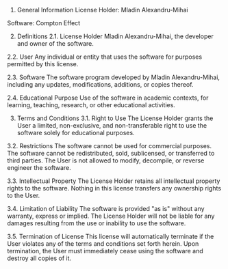 1. General Information
License Holder:
Mladin Alexandru-Mihai

Software:
Compton Effect

2. Definitions
2.1. License Holder
Mladin Alexandru-Mihai, the developer and owner of the software.

2.2. User
Any individual or entity that uses the software for purposes permitted by this license.

2.3. Software
The software program developed by Mladin Alexandru-Mihai, including any updates, modifications, additions, or copies thereof.

2.4. Educational Purpose
Use of the software in academic contexts, for learning, teaching, research, or other educational activities.

3. Terms and Conditions
3.1. Right to Use
The License Holder grants the User a limited, non-exclusive, and non-transferable right to use the software solely for educational purposes.

3.2. Restrictions
    The software cannot be used for commercial purposes.
    The software cannot be redistributed, sold, sublicensed, or transferred to third parties.
    The User is not allowed to modify, decompile, or reverse engineer the software.

3.3. Intellectual Property
The License Holder retains all intellectual property rights to the software. Nothing in this license transfers any ownership rights to the User.

3.4. Limitation of Liability
The software is provided "as is" without any warranty, express or implied. The License Holder will not be liable for any damages resulting from the use or inability to use the software.

3.5. Termination of License
This license will automatically terminate if the User violates any of the terms and conditions set forth herein. Upon termination, the User must immediately cease using the software and destroy all copies of it.
